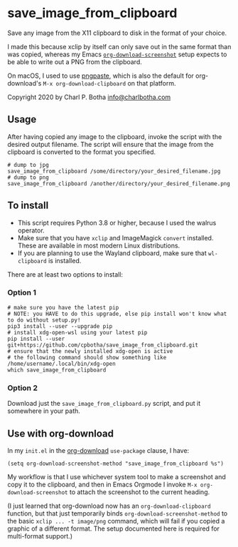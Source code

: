 # save_image_from_clipboard

Save any image from the X11 clipboard to disk in the format of your choice.

I made this because xclip by itself can only save out in the same format than
was copied, whereas my Emacs
[`org-download-screenshot`](https://github.com/abo-abo/org-download) setup
expects to be able to write out a PNG from the clipboard.

On macOS, I used to use [pngpaste](https://github.com/jcsalterego/pngpaste),
which is also the default for org-download's `M-x org-download-clipboard` on
that platform.

Copyright 2020 by Charl P. Botha <info@charlbotha.com>

## Usage

After having copied any image to the clipboard, invoke the script with the
desired output filename. The script will ensure that the image from the
clipboard is converted to the format you specified.

```shell
# dump to jpg
save_image_from_clipboard /some/directory/your_desired_filename.jpg
# dump to png
save_image_from_clipboard /another/directory/your_desired_filename.png
```

## To install

- This script requires Python 3.8 or higher, because I used the walrus operator.
- Make sure that you have `xclip` and ImageMagick `convert` installed. These are
  available in most modern Linux distributions.
- If you are planning to use the Wayland clipboard, make sure that
  `wl-clipboard` is installed.

There are at least two options to install:

### Option 1

```shell
# make sure you have the latest pip
# NOTE: you HAVE to do this upgrade, else pip install won't know what to do without setup.py!
pip3 install --user --upgrade pip
# install xdg-open-wsl using your latest pip
pip install --user git+https://github.com/cpbotha/save_image_from_clipboard.git
# ensure that the newly installed xdg-open is active
# the following command should show something like /home/username/.local/bin/xdg-open
which save_image_from_clipboard
```

### Option 2

Download just the `save_image_from_clipboard.py` script, and put it somewhere in
your path.

## Use with org-download

In my `init.el` in the [org-download](https://github.com/abo-abo/org-download)
`use-package` clause, I have:

```emacs-lisp
(setq org-download-screenshot-method "save_image_from_clipboard %s")
```

My workflow is that I use whichever system tool to make a screenshot and copy
it to the clipboard, and then in Emacs Orgmode I invoke `M-x
org-download-screenshot` to attach the screenshot to the current heading.

(I just learned that org-download now has an `org-download-clipboard` function,
but that just temporarily binds `org-download-screenshot-method` to the basic
`xclip ... -t image/png` command, which will fail if you copied a graphic of a
different format. The setup documented here is required for multi-format support.)
